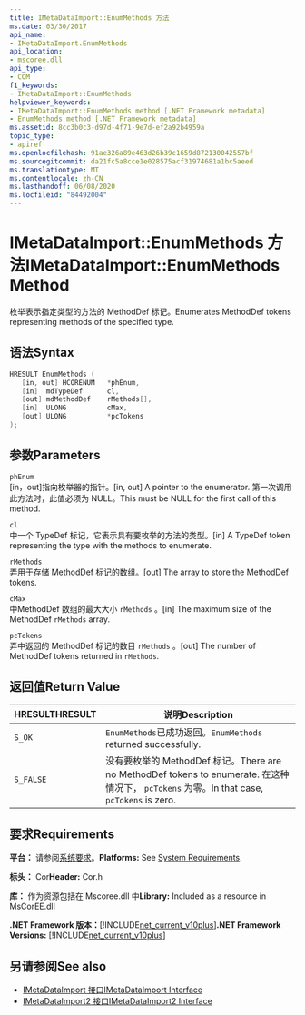 ```yaml
---
title: IMetaDataImport::EnumMethods 方法
ms.date: 03/30/2017
api_name:
- IMetaDataImport.EnumMethods
api_location:
- mscoree.dll
api_type:
- COM
f1_keywords:
- IMetaDataImport::EnumMethods
helpviewer_keywords:
- IMetaDataImport::EnumMethods method [.NET Framework metadata]
- EnumMethods method [.NET Framework metadata]
ms.assetid: 8cc3b0c3-d97d-4f71-9e7d-ef2a92b4959a
topic_type:
- apiref
ms.openlocfilehash: 91ae326a89e463d26b39c1659d872130042557bf
ms.sourcegitcommit: da21fc5a8cce1e028575acf31974681a1bc5aeed
ms.translationtype: MT
ms.contentlocale: zh-CN
ms.lasthandoff: 06/08/2020
ms.locfileid: "84492004"
---
```

# <a name="imetadataimportenummethods-method"></a><span data-ttu-id="d9a68-102">IMetaDataImport::EnumMethods 方法</span><span class="sxs-lookup"><span data-stu-id="d9a68-102">IMetaDataImport::EnumMethods Method</span></span>
<span data-ttu-id="d9a68-103">枚举表示指定类型的方法的 MethodDef 标记。</span><span class="sxs-lookup"><span data-stu-id="d9a68-103">Enumerates MethodDef tokens representing methods of the specified type.</span></span>  
  
## <a name="syntax"></a><span data-ttu-id="d9a68-104">语法</span><span class="sxs-lookup"><span data-stu-id="d9a68-104">Syntax</span></span>  
  
```cpp  
HRESULT EnumMethods (  
   [in, out] HCORENUM   *phEnum,
   [in]  mdTypeDef      cl,
   [out] mdMethodDef    rMethods[],
   [in]  ULONG          cMax,
   [out] ULONG          *pcTokens  
);  
```  
  
## <a name="parameters"></a><span data-ttu-id="d9a68-105">参数</span><span class="sxs-lookup"><span data-stu-id="d9a68-105">Parameters</span></span>  
 `phEnum`  
 <span data-ttu-id="d9a68-106">[in，out]指向枚举器的指针。</span><span class="sxs-lookup"><span data-stu-id="d9a68-106">[in, out] A pointer to the enumerator.</span></span> <span data-ttu-id="d9a68-107">第一次调用此方法时，此值必须为 NULL。</span><span class="sxs-lookup"><span data-stu-id="d9a68-107">This must be NULL for the first call of this method.</span></span>  
  
 `cl`  
 <span data-ttu-id="d9a68-108">中一个 TypeDef 标记，它表示具有要枚举的方法的类型。</span><span class="sxs-lookup"><span data-stu-id="d9a68-108">[in] A TypeDef token representing the type with the methods to enumerate.</span></span>  
  
 `rMethods`  
 <span data-ttu-id="d9a68-109">弄用于存储 MethodDef 标记的数组。</span><span class="sxs-lookup"><span data-stu-id="d9a68-109">[out] The array to store the MethodDef tokens.</span></span>  
  
 `cMax`  
 <span data-ttu-id="d9a68-110">中MethodDef 数组的最大大小 `rMethods` 。</span><span class="sxs-lookup"><span data-stu-id="d9a68-110">[in] The maximum size of the MethodDef `rMethods` array.</span></span>  
  
 `pcTokens`  
 <span data-ttu-id="d9a68-111">弄中返回的 MethodDef 标记的数目 `rMethods` 。</span><span class="sxs-lookup"><span data-stu-id="d9a68-111">[out] The number of MethodDef tokens returned in `rMethods`.</span></span>  
  
## <a name="return-value"></a><span data-ttu-id="d9a68-112">返回值</span><span class="sxs-lookup"><span data-stu-id="d9a68-112">Return Value</span></span>  
  
|<span data-ttu-id="d9a68-113">HRESULT</span><span class="sxs-lookup"><span data-stu-id="d9a68-113">HRESULT</span></span>|<span data-ttu-id="d9a68-114">说明</span><span class="sxs-lookup"><span data-stu-id="d9a68-114">Description</span></span>|  
|-------------|-----------------|  
|`S_OK`|<span data-ttu-id="d9a68-115">`EnumMethods`已成功返回。</span><span class="sxs-lookup"><span data-stu-id="d9a68-115">`EnumMethods` returned successfully.</span></span>|  
|`S_FALSE`|<span data-ttu-id="d9a68-116">没有要枚举的 MethodDef 标记。</span><span class="sxs-lookup"><span data-stu-id="d9a68-116">There are no MethodDef tokens to enumerate.</span></span> <span data-ttu-id="d9a68-117">在这种情况下， `pcTokens` 为零。</span><span class="sxs-lookup"><span data-stu-id="d9a68-117">In that case, `pcTokens` is zero.</span></span>|  
  
## <a name="requirements"></a><span data-ttu-id="d9a68-118">要求</span><span class="sxs-lookup"><span data-stu-id="d9a68-118">Requirements</span></span>  
 <span data-ttu-id="d9a68-119">**平台：** 请参阅[系统要求](../../get-started/system-requirements.md)。</span><span class="sxs-lookup"><span data-stu-id="d9a68-119">**Platforms:** See [System Requirements](../../get-started/system-requirements.md).</span></span>  
  
 <span data-ttu-id="d9a68-120">**标头：** Cor</span><span class="sxs-lookup"><span data-stu-id="d9a68-120">**Header:** Cor.h</span></span>  
  
 <span data-ttu-id="d9a68-121">**库：** 作为资源包括在 Mscoree.dll 中</span><span class="sxs-lookup"><span data-stu-id="d9a68-121">**Library:** Included as a resource in MsCorEE.dll</span></span>  
  
 <span data-ttu-id="d9a68-122">**.NET Framework 版本：**[!INCLUDE[net_current_v10plus](../../../../includes/net-current-v10plus-md.md)]</span><span class="sxs-lookup"><span data-stu-id="d9a68-122">**.NET Framework Versions:** [!INCLUDE[net_current_v10plus](../../../../includes/net-current-v10plus-md.md)]</span></span>  
  
## <a name="see-also"></a><span data-ttu-id="d9a68-123">另请参阅</span><span class="sxs-lookup"><span data-stu-id="d9a68-123">See also</span></span>

- [<span data-ttu-id="d9a68-124">IMetaDataImport 接口</span><span class="sxs-lookup"><span data-stu-id="d9a68-124">IMetaDataImport Interface</span></span>](imetadataimport-interface.md)
- [<span data-ttu-id="d9a68-125">IMetaDataImport2 接口</span><span class="sxs-lookup"><span data-stu-id="d9a68-125">IMetaDataImport2 Interface</span></span>](imetadataimport2-interface.md)

